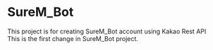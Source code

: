 # SureM_Bot
This project is for creating SureM_Bot account using Kakao Rest API <br/>
This is the first change in SureM_Bot project.
